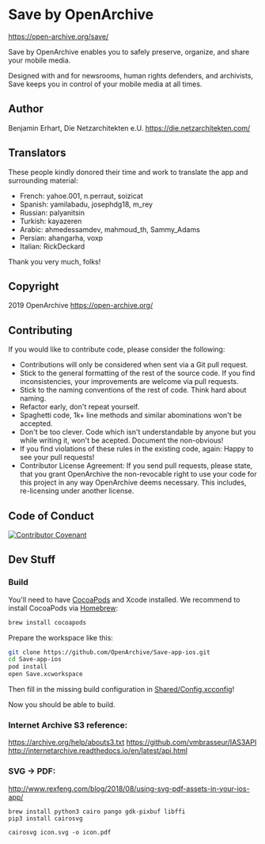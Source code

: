 #  Save by OpenArchive

https://open-archive.org/save/

Save by OpenArchive enables you to safely preserve, organize, and share your mobile media. 

Designed with and for newsrooms, human rights defenders, and archivists, Save keeps you in control of your mobile media at all times.

## Author

Benjamin Erhart, Die Netzarchitekten e.U.
https://die.netzarchitekten.com/

## Translators

These people kindly donored their time and work to translate the app and surrounding material:

- French: yahoe.001, n.perraut, soizicat
- Spanish: yamilabadu,  josephdg18, m_rey
- Russian: palyanitsin
- Turkish: kayazeren
- Arabic: ahmedessamdev, mahmoud_th, Sammy_Adams
- Persian: ahangarha, voxp
- Italian: RickDeckard

Thank you very much, folks!

## Copyright

2019 OpenArchive
https://open-archive.org/

## Contributing

If you would like to contribute code, please consider the following:

- Contributions will only be considered when sent via a Git pull request.
- Stick to the general formatting of the rest of the source code. If you find inconsistencies, your 
improvements are welcome via pull requests.
- Stick to the naming conventions of the rest of code. Think hard about naming.
- Refactor early, don't repeat yourself.
- Spaghetti code, 1k+ line methods and similar abominations won't be accepted.
- Don't be too clever. Code which isn't understandable by anyone but you while writing it,
won't be acepted. Document the non-obvious!
- If you find violations of these rules in the existing code, again: Happy to see your pull requests!
- Contributor License Agreement: If you send pull requests, please state, that you grant 
OpenArchive the non-revocable right to use your code for this project in any way OpenArchive 
deems necessary. This includes, re-licensing under another license.

## Code of Conduct
[![Contributor Covenant](https://img.shields.io/badge/Contributor%20Covenant-2.0-4baaaa.svg)](https://openarchive.github.io/Code-of-Conduct/) 

## Dev Stuff

### Build

You'll need to have [CocoaPods](https://cocoapods.org) and Xcode installed.
We recommend to install CocoaPods via [Homebrew](https://brew.sh):

```sh
brew install cocoapods
```

Prepare the workspace like this:

```sh
git clone https://github.com/OpenArchive/Save-app-ios.git
cd Save-app-ios
pod install
open Save.xcworkspace
```

Then fill in the missing build configuration in [Shared/Config.xcconfig](Shared/Config.xcconfig)!

Now you should be able to build.


### Internet Archive S3 reference:
https://archive.org/help/abouts3.txt
https://github.com/vmbrasseur/IAS3API
http://internetarchive.readthedocs.io/en/latest/api.html

### SVG -> PDF:
http://www.rexfeng.com/blog/2018/08/using-svg-pdf-assets-in-your-ios-app/

```shell
brew install python3 cairo pango gdk-pixbuf libffi
pip3 install cairosvg

cairosvg icon.svg -o icon.pdf
```
